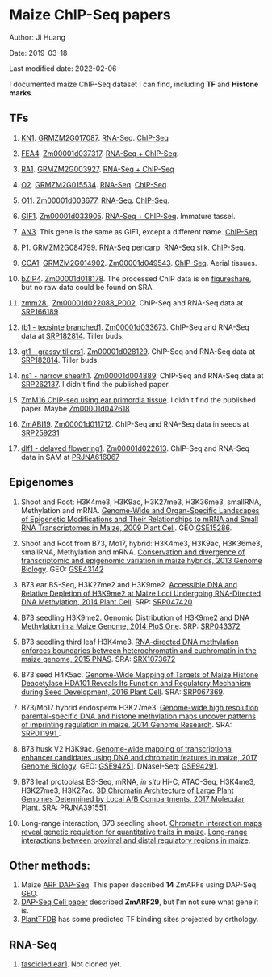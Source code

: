 # Maize ChIP-Seq papers

Author: Ji Huang

Date: 2019-03-18

Last modified date: 2022-02-06

I documented maize ChIP-Seq dataset I can find, including **TF** and **Histone marks**.

## TFs

1. [KN1][1]. [GRMZM2G017087][9]. [RNA-Seq](https://www.ncbi.nlm.nih.gov/geo/query/acc.cgi?acc=GSE38487). [ChIP-Seq](https://www.ncbi.nlm.nih.gov/geo/query/acc.cgi?acc=GSE39161)

2. [FEA4][2]. [Zm00001d037317][10]. [RNA-Seq + ChIP-Seq](https://www.ncbi.nlm.nih.gov/geo/query/acc.cgi?acc=GSE61954).

3. [RA1][3]. [GRMZM2G003927][11]. [RNA-Seq + ChIP-Seq](https://www.ncbi.nlm.nih.gov/geo/query/acc.cgi?acc=GSE51050)

4. [O2][4]. [GRMZM2G015534][12]. [RNA-Seq](https://www.ncbi.nlm.nih.gov/geo/query/acc.cgi?acc=GSE61830). [ChIP-Seq](https://www.ncbi.nlm.nih.gov/geo/query/acc.cgi?acc=GSE63991).

5. [O11][5]. [Zm00001d003677][13]. [RNA-Seq](https://www.ncbi.nlm.nih.gov/geo/query/acc.cgi?acc=GSE97422). [ChIP-Seq](https://www.ncbi.nlm.nih.gov/geo/query/acc.cgi?acc=GSE102051).

6. [GIF1][6]. [Zm00001d033905][14]. [RNA-Seq + ChIP-Seq](https://trace.ncbi.nlm.nih.gov/Traces/study/?acc=SRP131943). Immature tassel.

7. [AN3][7]. This gene is the same as GIF1, except a different name. [ChIP-Seq](https://trace.ncbi.nlm.nih.gov/Traces/study/?acc=ERP106997).

8. [P1][8]. [GRMZM2G084799][15]. [RNA-Seq pericarp](https://www.ncbi.nlm.nih.gov/geo/query/acc.cgi?acc=GSE38413). [RNA-Seq silk](https://www.ncbi.nlm.nih.gov/geo/query/acc.cgi?acc=GSE38414). [ChIP-Seq](https://www.ncbi.nlm.nih.gov/geo/query/acc.cgi?acc=GSE38587).

9. [CCA1][19]. [GRMZM2G014902][20]. [Zm00001d049543](https://www.maizegdb.org/gene_center/gene/Zm00001d049543). [ChIP-Seq](https://www.ncbi.nlm.nih.gov/geo/query/acc.cgi?acc=GSE67655). Aerial tissues.

10. [bZIP4][21]. [Zm00001d018178][22]. The processed ChIP data is on [figureshare][23], but no raw data could be found on SRA.

11. [zmm28 ][24]. [Zm00001d022088_P002][25]. ChIP-Seq and RNA-Seq data at [SRP166189][26]
12. [tb1 - teosinte branched1][27]. [Zm00001d033673](https://www.maizegdb.org/gene_center/gene/Zm00001d033673). ChIP-Seq and RNA-Seq data at [SRP182814][28]. Tiller buds.
13. [gt1 - grassy tillers1][27]. [Zm00001d028129](https://www.maizegdb.org/gene_center/gene/Zm00001d028129). ChIP-Seq and RNA-Seq data at [SRP182814][28]. Tiller buds.
14. [ns1 - narrow sheath1](https://www.ncbi.nlm.nih.gov/bioproject/PRJNA633509). [Zm00001d004889](https://www.maizegdb.org/gene_center/gene/Zm00001d004889). ChIP-Seq and RNA-Seq data at [SRP262137](https://trace.ncbi.nlm.nih.gov/Traces/study/?acc=SRP262137&o=acc_s%3Aa). I didn't find the published paper.
15. [ZmM16 ChIP-seq using ear primordia tissue](https://trace.ncbi.nlm.nih.gov/Traces/sra/?study=SRP272724). I didn't find the published paper. Maybe [Zm00001d042618](https://www.maizegdb.org/gene_center/gene/Zm00001d042618)
16. [ZmABI19](https://www.ncbi.nlm.nih.gov/pmc/articles/PMC8136913/). [Zm00001d011712](https://www.maizegdb.org/gene_center/gene/Zm00001d011712). ChIP-Seq and RNA-Seq data in seeds at [SRP259231](https://trace.ncbi.nlm.nih.gov/Traces/sra/?study=SRP259231)
17. [dlf1 - delayed flowering1](https://nph.onlinelibrary.wiley.com/doi/10.1111/nph.16772). [Zm00001d022613](https://www.maizegdb.org/gene_center/gene/Zm00001d022613). ChIP-Seq and RNA-Seq data in SAM at [PRJNA616067](https://www.ncbi.nlm.nih.gov//bioproject/PRJNA616067)

## Epigenomes

1. Shoot and Root: H3K4me3, H3K9ac, H3K27me3, H3K36me3, smallRNA, Methylation and mRNA. [Genome-Wide and Organ-Specific Landscapes of Epigenetic Modifications and Their Relationships to mRNA and Small RNA Transcriptomes in Maize, 2009 Plant Cell](http://www.plantcell.org/content/21/4/1053). GEO:[GSE15286](https://www.ncbi.nlm.nih.gov/geo/query/acc.cgi?acc=GSE15286).

2. Shoot and Root from B73, Mo17, hybrid: H3K4me3, H3K9ac, H3K36me3, smallRNA, Methylation and mRNA. [Conservation and divergence of transcriptomic and epigenomic variation in maize hybrids, 2013 Genome Biology](https://genomebiology.biomedcentral.com/articles/10.1186/gb-2013-14-6-r57). GEO: [GSE43142](https://www.ncbi.nlm.nih.gov/geo/query/acc.cgi?acc=GSE43142)

3. B73 ear BS-Seq, H3K27me2 and H3K9me2. [Accessible DNA and Relative Depletion of H3K9me2 at Maize Loci Undergoing RNA-Directed DNA Methylation, 2014 Plant Cell](http://www.plantcell.org/content/26/12/4903). SRP: [SRP047420](https://www.ncbi.nlm.nih.gov//bioproject/PRJNA261802)

4. B73 seedling H3K9me2. [Genomic Distribution of H3K9me2 and DNA Methylation in a Maize Genome, 2014 PloS One](https://www.ncbi.nlm.nih.gov/pmc/articles/PMC4133378/). SRP: [SRP043372](https://www.ncbi.nlm.nih.gov/sra/?term=SRP043372)

5. B73 seedling third leaf H3K4me3. [RNA-directed DNA methylation enforces boundaries between heterochromatin and euchromatin in the maize genome, 2015 PNAS](https://www.pnas.org/content/112/47/14728.long). SRA: [SRX1073672](https://www.ncbi.nlm.nih.gov/sra/SRX1073672/)

6. B73 seed H4K5ac. [Genome-Wide Mapping of Targets of Maize Histone Deacetylase HDA101 Reveals Its Function and Regulatory Mechanism during Seed Development, 2016 Plant Cell](http://www.plantcell.org/content/28/3/629). SRA: [SRP067369](https://www.ncbi.nlm.nih.gov/bioproject/PRJNA305809).

7. B73/Mo17 hybrid endosperm H3K27me3. [Genome-wide high resolution parental-specific DNA and histone methylation maps uncover patterns of imprinting regulation in maize, 2014 Genome Research](https://www.ncbi.nlm.nih.gov/pmc/articles/PMC3875858/). SRA: [SRP011991 ](https://www.ncbi.nlm.nih.gov/sra?term=SRP011991).

8. B73 husk V2 H3K9ac. [Genome-wide mapping of transcriptional enhancer candidates using DNA and chromatin features in maize, 2017 Genome Biology](https://genomebiology.biomedcentral.com/articles/10.1186/s13059-017-1273-4). GEO: [GSE94251](https://www.ncbi.nlm.nih.gov/geo/query/acc.cgi?acc=GSE94251). DNaseI-Seq: [GSE94291](https://www.ncbi.nlm.nih.gov/geo/query/acc.cgi?acc=GSE94291).

9. B73 leaf protoplast BS-Seq, mRNA, *in situ* Hi-C, ATAC-Seq, H3K4me3, H3K27me3, H3K27ac. [3D Chromatin Architecture of Large Plant Genomes Determined by Local A/B Compartments, 2017 Molecular Plant](https://www.sciencedirect.com/science/article/pii/S1674205217303398?via%3Dihub). SRA: [PRJNA391551](https://www.ncbi.nlm.nih.gov/bioproject/PRJNA391551/).

10. Long-range interaction, B73 seedling shoot. [Chromatin interaction maps reveal genetic regulation for quantitative traits in maize](https://www.nature.com/articles/s41467-019-10602-5#Sec9). [Long-range interactions between proximal and distal regulatory regions in maize](https://www.nature.com/articles/s41467-019-10603-4#Sec11).


## Other methods:

1. Maize [ARF DAP-Seq][16]. This paper described **14** ZmARFs using DAP-Seq. [GEO](https://www.ncbi.nlm.nih.gov/geo/query/acc.cgi?acc=GSE111857).
2. [DAP-Seq Cell paper][17] described **ZmARF29**, but I'm not sure what gene it is.
3. [PlantTFDB][18] has some predicted TF binding sites projected by orthology.


## RNA-Seq

1. [fascicled ear1](https://www.pnas.org/content/118/7/e2019218118). Not cloned yet.


[1]:http://www.genesdev.org/cgi/pmidlookup?view=long&pmid=22855831
[2]:http://www.plantcell.org/content/27/1/104.long
[3]:https://genome.cshlp.org/content/24/3/431.long
[4]:http://www.plantcell.org/content/27/3/532.long
[5]:http://www.plantcell.org/content/30/2/375.long
[6]:http://www.plantcell.org/content/30/2/360
[7]:http://www.plantphysiol.org/content/177/2/447
[8]:http://www.plantcell.org/content/24/7/2745.long
[9]:https://www.maizegdb.org/gene_center/gene/kn1
[10]:https://www.maizegdb.org/gene_center/gene/fea4
[11]:https://www.maizegdb.org/gene_center/gene/12577
[12]:https://www.maizegdb.org/gene_center/gene/12495
[13]:https://www.maizegdb.org/gene_center/gene/12492
[14]:https://www.maizegdb.org/gene_center/gene/gif1
[15]:https://www.maizegdb.org/gene_center/gene/p1
[16]:https://www.nature.com/articles/s41467-018-06977-6
[17]:https://www.cell.com/cell/fulltext/S0092-8674(16)30481-0#secsectitle0015
[18]:http://planttfdb.cbi.pku.edu.cn/index.php?sp=Zma
[19]:https://journals.plos.org/plosgenetics/article?id=10.1371/journal.pgen.1006197#sec016
[20]:https://www.maizegdb.org/gene_center/gene/GRMZM2G014902
[21]: http://www.plantphysiol.org/content/178/2/753.long#sec-16
[22]: https://www.maizegdb.org/gene_center/gene/bzip4
[23]: https://figshare.com/articles/ZmbZIP4-ChIPseq-input-1_wiggle_tar_gz/6225806/2
[24]: https://www.pnas.org/content/early/2019/10/29/1902593116
[25]: https://www.maizegdb.org/gene_center/gene/Zm00001d022088
[26]: https://trace.ncbi.nlm.nih.gov/Traces/sra/?study=SRP166189
[27]: https://www.nature.com/articles/s41467-019-11774-w
[28]: https://trace.ncbi.nlm.nih.gov/Traces/sra/?study=SRP182814




